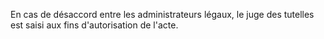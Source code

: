 En cas de désaccord entre les administrateurs légaux, le juge des tutelles est saisi aux fins d'autorisation de l'acte.
